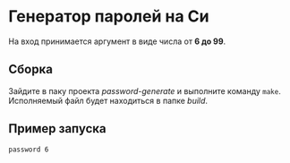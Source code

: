 # Генератор паролей на Си
На вход принимается аргумент в виде числа от **6 до 99**.

## Cборка
Зайдите в паку проекта _password-generate_ и выполните команду `make`. 
Исполняемый файл будет находиться в папке _build_.

## Пример запуска 
`password 6`